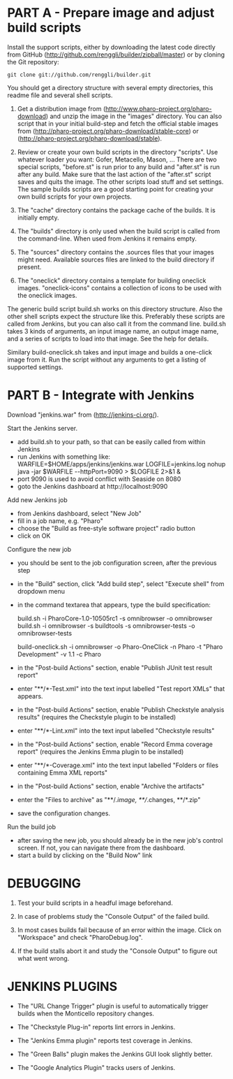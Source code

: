 PART A - Prepare image and adjust build scripts
===============================================

Install the support scripts, either by downloading the latest code directly from GitHub (http://github.com/renggli/builder/zipball/master) or by cloning the Git repository:

	git clone git://github.com/renggli/builder.git
	
You should get a directory structure with several empty directories, this readme file and several shell scripts.

1. Get a distribution image from (http://www.pharo-project.org/pharo-download) and unzip the image in the "images" directory. You can also script that in your initial build-step and fetch the official stable images from (http://pharo-project.org/pharo-download/stable-core) or (http://pharo-project.org/pharo-download/stable).

2. Review or create your own build scripts in the directory "scripts". Use whatever loader you want: Gofer, Metacello, Mason, ... There are two special scripts, "before.st" is run prior to any build and "after.st" is run after any build. Make sure that the last action of the "after.st" script saves and quits the image. The other scripts load stuff and set settings. The sample builds scripts are a good starting point for creating your own build scripts for your own projects.

3. The "cache" directory contains the package cache of the builds. It is initially empty.

4. The "builds" directory is only used when the build script is called from the command-line. When used from Jenkins it remains empty.

5. The "sources" directory contains the .sources files that your images might need. Available sources files are linked to the build directory if present.

6. The "oneclick" directory contains a template for building oneclick images. "oneclick-icons" contains a collection of icons to be used with the oneclick images.

The generic build script build.sh works on this directory structure. Also the other shell scripts expect the structure like this. Preferably these scripts are called from Jenkins, but you can also call it from the command line. build.sh takes 3 kinds of arguments, an input image name, an output image name, and a series of scripts to load into that image. See the help for details.

Similary build-oneclick.sh takes and input image and builds a one-click image from it. Run the script without any arguments to get a listing of supported settings.

PART B - Integrate with Jenkins
===============================

Download "jenkins.war" from (http://jenkins-ci.org/).

Start the Jenkins server.
- add build.sh to your path, so that can be easily called from within Jenkins
- run Jenkins with something like:
    WARFILE=$HOME/apps/jenkins/jenkins.war
    LOGFILE=jenkins.log
    nohup java -jar $WARFILE --httpPort=9090 > $LOGFILE 2>&1 &
- port 9090 is used to avoid conflict with Seaside on 8080
- goto the Jenkins dashboard at http://localhost:9090

Add new Jenkins job
- from Jenkins dashboard, select "New Job"
- fill in a job name, e.g. "Pharo"
- choose the "Build as free-style software project" radio button
- click on OK

Configure the new job
- you should be sent to the job configuration screen, after the previous step
- in the "Build" section, click "Add build step", select "Execute shell" from dropdown menu
- in the command textarea that appears, type the build specification:

  build.sh -i PharoCore-1.0-10505rc1 -s omnibrowser -o omnibrowser
  build.sh -i omnibrowser -s buildtools -s omnibrowser-tests -o omnibrowser-tests

  build-oneclick.sh -i omnibrowser -o Pharo-OneClick -n Pharo -t "Pharo Development" -v 1.1 -c Pharo

- in the "Post-build Actions" section, enable "Publish JUnit test result report"
- enter "**/*-Test.xml" into the text input labelled "Test report XMLs" that appears.

- in the "Post-build Actions" section, enable "Publish Checkstyle analysis results" (requires the Checkstyle plugin to be installed)
- enter "**/*-Lint.xml" into the text input labelled "Checkstyle results"

- in the "Post-build Actions" section, enable "Record Emma coverage report" (requires the Jenkins Emma plugin to be installed)
- enter "**/*-Coverage.xml" into the text input labelled "Folders or files containing Emma XML reports"

- in the "Post-build Actions" section, enable "Archive the artifacts"
- enter the "Files to archive" as "**/*.image, **/*.changes, **/*.zip"

- save the configuration changes.

Run the build job
- after saving the new job, you should already be in the new job's control screen. If not, you can navigate there from the dashboard.
- start a build by clicking on the "Build Now" link

DEBUGGING
=========

1. Test your build scripts in a headful image beforehand.

2. In case of problems study the "Console Output" of the failed build.

3. In most cases builds fail because of an error within the image. Click on "Workspace" and check "PharoDebug.log".

4. If the build stalls abort it and study the "Console Output" to figure out what went wrong.

JENKINS PLUGINS
===============

- The "URL Change Trigger" plugin is useful to automatically trigger builds when the Monticello repository changes.

- The "Checkstyle Plug-in" reports lint errors in Jenkins.

- The "Jenkins Emma plugin" reports test coverage in Jenkins.

- The "Green Balls" plugin makes the Jenkins GUI look slightly better.

- The "Google Analytics Plugin" tracks users of Jenkins.
